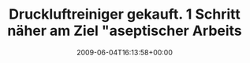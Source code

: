 ---
retweeted: false
source: <a href="http://twitter.com" rel="nofollow">Twitter Web Client</a>
entities:
  hashtags:
  - text: neurosengarten
    indices:
    - '78'
    - '93'
  symbols: []
  user_mentions: []
  urls: []
display_text_range:
- '0'
- '93'
favorite_count: '0'
id_str: '2031032447'
truncated: false
retweet_count: '0'
id: '2031032447'
created_at: Thu Jun 04 16:13:58 +0000 2009
favorited: false
full_text: 'Druckluftreiniger gekauft. 1 Schritt näher am Ziel "aseptischer Arbeitsplatz"
  #neurosengarten'
lang: de
tags:
- neurosengarten
- pesos/twitter
date: '2009-06-04T16:13:58+00:00'
src: https://twitter.com/bascht/status/2031032447
original_url: https://twitter.com/bascht/status/2031032447
type: twitter_tweet
text: 'Druckluftreiniger gekauft. 1 Schritt näher am Ziel "aseptischer Arbeitsplatz"
  #neurosengarten'
title: Druckluftreiniger gekauft. 1 Schritt näher am Ziel "aseptischer Arbeits

---